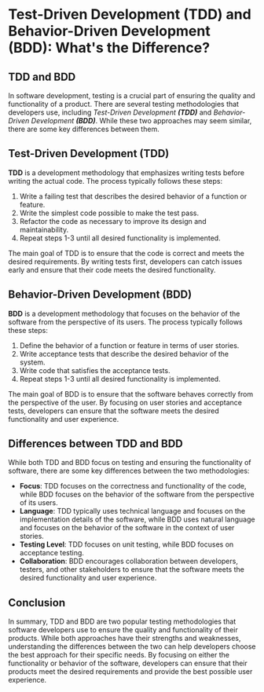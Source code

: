 # Test-Driven Development (TDD) and Behavior-Driven Development (BDD): What's the Difference?

## TDD and BDD
In software development, testing is a crucial part of ensuring the quality and functionality of a product. There are several testing methodologies that developers use, including *Test-Driven Development **(TDD)*** and *Behavior-Driven Development **(BDD)***. While these two approaches may seem similar, there are some key differences between them.

## Test-Driven Development (TDD)
**TDD** is a development methodology that emphasizes writing tests before writing the actual code. The process typically follows these steps:

1. Write a failing test that describes the desired behavior of a function or feature.
2. Write the simplest code possible to make the test pass.
3. Refactor the code as necessary to improve its design and maintainability.
4. Repeat steps 1-3 until all desired functionality is implemented.

The main goal of TDD is to ensure that the code is correct and meets the desired requirements. By writing tests first, developers can catch issues early and ensure that their code meets the desired functionality.

## Behavior-Driven Development (BDD)
**BDD** is a development methodology that focuses on the behavior of the software from the perspective of its users. The process typically follows these steps:

1. Define the behavior of a function or feature in terms of user stories.
2. Write acceptance tests that describe the desired behavior of the system.
3. Write code that satisfies the acceptance tests.
4. Repeat steps 1-3 until all desired functionality is implemented.

The main goal of BDD is to ensure that the software behaves correctly from the perspective of the user. By focusing on user stories and acceptance tests, developers can ensure that the software meets the desired functionality and user experience.

## Differences between TDD and BDD
While both TDD and BDD focus on testing and ensuring the functionality of software, there are some key differences between the two methodologies:

- **Focus**: TDD focuses on the correctness and functionality of the code, while BDD focuses on the behavior of the software from the perspective of its users.
- **Language**: TDD typically uses technical language and focuses on the implementation details of the software, while BDD uses natural language and focuses on the behavior of the software in the context of user stories.
- **Testing Level**: TDD focuses on unit testing, while BDD focuses on acceptance testing.
- **Collaboration**: BDD encourages collaboration between developers, testers, and other stakeholders to ensure that the software meets the desired functionality and user experience.

## Conclusion
In summary, TDD and BDD are two popular testing methodologies that software developers use to ensure the quality and functionality of their products. While both approaches have their strengths and weaknesses, understanding the differences between the two can help developers choose the best approach for their specific needs. By focusing on either the functionality or behavior of the software, developers can ensure that their products meet the desired requirements and provide the best possible user experience.